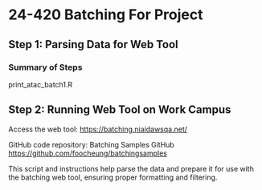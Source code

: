 # 24-420 Batching For Project
## Step 1: Parsing Data for Web Tool 
### Summary of Steps

print_atac_batch1.R

## Step 2: Running Web Tool on Work Campus

Access the web tool:
https://batching.niaidawsqa.net/

GitHub code repository: Batching Samples GitHub
https://github.com/foocheung/batchingsamples

This script and instructions help parse the data and prepare it for use with the batching web tool, ensuring proper formatting and filtering.

